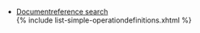 <ul>
<li><a href="ehealth-documentreference-search.html">Documentreference search</a></li>
{% include list-simple-operationdefinitions.xhtml %}
</ul>

